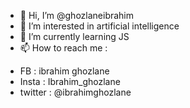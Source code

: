 - 👋 Hi, I’m @ghozlaneibrahim
- 👀 I’m interested in artificial intelligence
- 🌱 I’m currently learning JS
- 📫 How to reach me :
<ul>
<li>FB : ibrahim ghozlane
</li>
<li>Insta : Ibrahim_ghozlane
</li>
<li>twitter : @ibrahimghozlane
</li>
 



<!---
ghozlaneibrahim/ghozlaneibrahim is a ✨ special ✨ repository because its `README.md` (this file) appears on your GitHub profile.
You can click the Preview link to take a look at your changes.
--->
